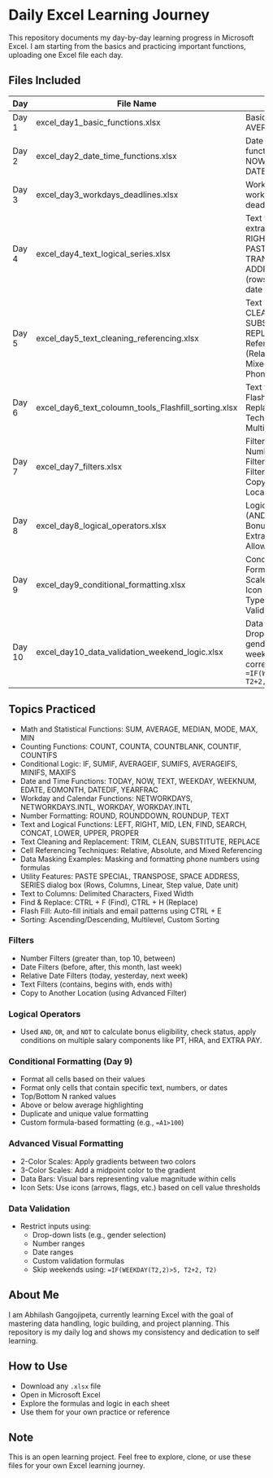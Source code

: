# Daily Excel Learning Journey

This repository documents my day-by-day learning progress in Microsoft Excel. I am starting from the basics and practicing important functions, uploading one Excel file each day.

## Files Included

| Day   | File Name                                          | Topic                                                                 |
|--------|---------------------------------------------------|------------------------------------------------------------------------|
| Day 1 | excel_day1_basic_functions.xlsx                    | Basic formulas: SUM, AVERAGE, IF, COUNT                               |
| Day 2 | excel_day2_date_time_functions.xlsx                | Date and time functions: TODAY, NOW, TEXT, DATEDIF                    |
| Day 3 | excel_day3_workdays_deadlines.xlsx                 | Working with workdays, holidays, deadlines                            |
| Day 4 | excel_day4_text_logical_series.xlsx                | Text formulas, name extraction, LEFT, RIGHT, MID, FIND, PASTE SPECIAL, TRANSPOSE, SPACE ADDRESS, SERIES (rows, step value, date unit) |
| Day 5 | excel_day5_text_cleaning_referencing.xlsx          | Text cleaning (TRIM, CLEAN, SUBSTITUTE, REPLACE), Cell Referencing (Relative, Absolute, Mixed), Masked Phone Numbers |
| Day 6 | excel_day6_text_coloumn_tools_Flashfill_sorting.xlsx | Text to Columns, Flash Fill, Find & Replace, and Sorting Techniques (Single, Multilevel, Custom) |
| Day 7 | excel_day7_filters.xlsx                            | Filters in Excel: Number Filters, Date Filters, Relative Date Filters, Text Filters, Copy to Another Location |
| Day 8 | excel_day8_logical_operators.xlsx                  | Logical Operators (AND, OR, NOT), Bonus & PT Eligibility, Extra Pay and Allowances |
| Day 9 | excel_day9_conditional_formatting.xlsx             | Conditional Formatting: Color Scales, Data Bars, Icon Sets, New Rule Types, and Data Validation |
| Day 10 | excel_day10_data_validation_weekend_logic.xlsx    | Data Validation: Drop-down lists, gender entry, weekend-aware date correction using `=IF(WEEKDAY(T2,2)>5, T2+2, T2)` |

## Topics Practiced

- Math and Statistical Functions: SUM, AVERAGE, MEDIAN, MODE, MAX, MIN  
- Counting Functions: COUNT, COUNTA, COUNTBLANK, COUNTIF, COUNTIFS  
- Conditional Logic: IF, SUMIF, AVERAGEIF, SUMIFS, AVERAGEIFS, MINIFS, MAXIFS  
- Date and Time Functions: TODAY, NOW, TEXT, WEEKDAY, WEEKNUM, EDATE, EOMONTH, DATEDIF, YEARFRAC  
- Workday and Calendar Functions: NETWORKDAYS, NETWORKDAYS.INTL, WORKDAY, WORKDAY.INTL  
- Number Formatting: ROUND, ROUNDDOWN, ROUNDUP, TEXT  
- Text and Logical Functions: LEFT, RIGHT, MID, LEN, FIND, SEARCH, CONCAT, LOWER, UPPER, PROPER  
- Text Cleaning and Replacement: TRIM, CLEAN, SUBSTITUTE, REPLACE  
- Cell Referencing Techniques: Relative, Absolute, and Mixed Referencing  
- Data Masking Examples: Masking and formatting phone numbers using formulas  
- Utility Features: PASTE SPECIAL, TRANSPOSE, SPACE ADDRESS, SERIES dialog box (Rows, Columns, Linear, Step value, Date unit)  
- Text to Columns: Delimited Characters, Fixed Width  
- Find & Replace: CTRL + F (Find), CTRL + H (Replace)  
- Flash Fill: Auto-fill initials and email patterns using CTRL + E  
- Sorting: Ascending/Descending, Multilevel, Custom Sorting  

### Filters
- Number Filters (greater than, top 10, between)  
- Date Filters (before, after, this month, last week)  
- Relative Date Filters (today, yesterday, next week)  
- Text Filters (contains, begins with, ends with)  
- Copy to Another Location (using Advanced Filter)  

### Logical Operators
- Used `AND`, `OR`, and `NOT` to calculate bonus eligibility, check status, apply conditions on multiple salary components like PT, HRA, and EXTRA PAY.

### Conditional Formatting (Day 9)
- Format all cells based on their values
- Format only cells that contain specific text, numbers, or dates
- Top/Bottom N ranked values
- Above or below average highlighting
- Duplicate and unique value formatting
- Custom formula-based formatting (e.g., `=A1>100`)

### Advanced Visual Formatting
- 2-Color Scales: Apply gradients between two colors  
- 3-Color Scales: Add a midpoint color to the gradient  
- Data Bars: Visual bars representing value magnitude within cells  
- Icon Sets: Use icons (arrows, flags, etc.) based on cell value thresholds  

### Data Validation
- Restrict inputs using:
  - Drop-down lists (e.g., gender selection)
  - Number ranges
  - Date ranges
  - Custom validation formulas
  - Skip weekends using: `=IF(WEEKDAY(T2,2)>5, T2+2, T2)`

## About Me

I am Abhilash Gangojipeta, currently learning Excel with the goal of mastering data handling, logic building, and project planning. This repository is my daily log and shows my consistency and dedication to self learning.

## How to Use

- Download any `.xlsx` file  
- Open in Microsoft Excel  
- Explore the formulas and logic in each sheet  
- Use them for your own practice or reference  

## Note

This is an open learning project. Feel free to explore, clone, or use these files for your own Excel learning journey.

